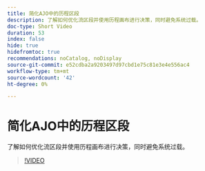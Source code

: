 ```yaml
---
title: 简化AJO中的历程区段
description: 了解如何优化流区段并使用历程画布进行决策，同时避免系统过载。
doc-type: Short Video
duration: 53
index: false
hide: true
hidefromtoc: true
recommendations: noCatalog, noDisplay
source-git-commit: e52cdba2a9203497d97cbd1e75c81e3e4e556ac4
workflow-type: tm+mt
source-wordcount: '42'
ht-degree: 0%

---
```



# 简化AJO中的历程区段

了解如何优化流区段并使用历程画布进行决策，同时避免系统过载。

<!-- 62_S522_3442522_52_streamlining-journey-segments-in-ajo -->
>[!VIDEO](https://video.tv.adobe.com/v/3460463/?learn=on&enablevpops=true&captions=chi_hans)
